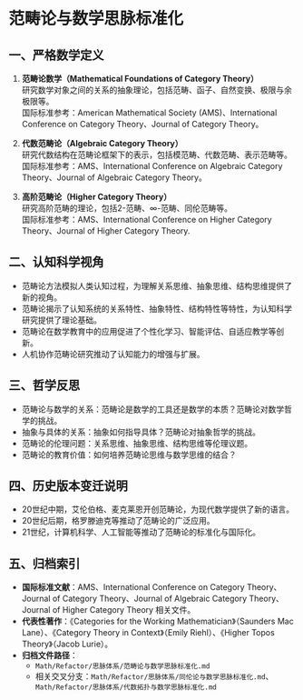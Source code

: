 # 范畴论与数学思脉标准化

## 一、严格数学定义

1. **范畴论数学（Mathematical Foundations of Category Theory）**  
   研究数学对象之间的关系的抽象理论，包括范畴、函子、自然变换、极限与余极限等。  
   国际标准参考：American Mathematical Society (AMS)、International Conference on Category Theory、Journal of Category Theory。

2. **代数范畴论（Algebraic Category Theory）**  
   研究代数结构在范畴论框架下的表示，包括模范畴、代数范畴、表示范畴等。  
   国际标准参考：AMS、International Conference on Algebraic Category Theory、Journal of Algebraic Category Theory。

3. **高阶范畴论（Higher Category Theory）**  
   研究高阶范畴的理论，包括2-范畴、∞-范畴、同伦范畴等。  
   国际标准参考：AMS、International Conference on Higher Category Theory、Journal of Higher Category Theory.

## 二、认知科学视角

- 范畴论方法模拟人类认知过程，为理解关系思维、抽象思维、结构思维提供了新的视角。
- 范畴论揭示了认知系统的关系特性、抽象特性、结构特性等特性，为认知科学研究提供了理论基础。
- 范畴论在数学教育中的应用促进了个性化学习、智能评估、自适应教学等创新。
- 人机协作范畴论研究推动了认知能力的增强与扩展。

## 三、哲学反思

- 范畴论与数学的关系：范畴论是数学的工具还是数学的本质？范畴论对数学哲学的挑战。
- 抽象与具体的关系：抽象如何指导具体？范畴论对抽象哲学的挑战。
- 范畴论的伦理问题：关系思维、抽象思维、结构思维等伦理议题。
- 范畴论的教育价值：如何培养范畴论思维与数学思维的结合？

## 四、历史版本变迁说明

- 20世纪中期，艾伦伯格、麦克莱恩开创范畴论，为现代数学提供了新的语言。
- 20世纪后期，格罗滕迪克等推动了范畴论的广泛应用。
- 21世纪，计算机科学、人工智能等推动了范畴论的标准化与国际化。

## 五、归档索引

- **国际标准文献**：AMS、International Conference on Category Theory、Journal of Category Theory、Journal of Algebraic Category Theory、Journal of Higher Category Theory 相关文件。
- **代表性著作**：《Categories for the Working Mathematician》（Saunders Mac Lane）、《Category Theory in Context》（Emily Riehl）、《Higher Topos Theory》（Jacob Lurie）。
- **归档文件路径**：  
  - `Math/Refactor/思脉体系/范畴论与数学思脉标准化.md`  
  - 相关交叉分支：`Math/Refactor/思脉体系/同伦论与数学思脉标准化.md`、`Math/Refactor/思脉体系/代数拓扑与数学思脉标准化.md`
